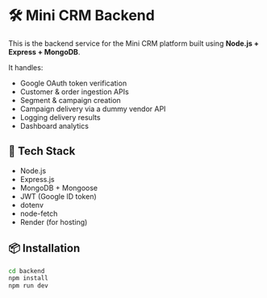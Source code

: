 
# 🛠 Mini CRM Backend

This is the backend service for the Mini CRM platform built using **Node.js + Express + MongoDB**.

It handles:

- Google OAuth token verification
- Customer & order ingestion APIs
- Segment & campaign creation
- Campaign delivery via a dummy vendor API
- Logging delivery results
- Dashboard analytics

## 🔐 Tech Stack

- Node.js
- Express.js
- MongoDB + Mongoose
- JWT (Google ID token)
- dotenv
- node-fetch
- Render (for hosting)

## 📦 Installation

```bash
cd backend
npm install
npm run dev
